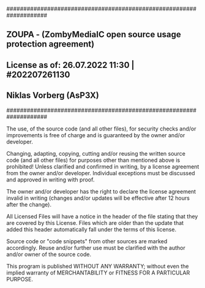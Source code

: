 ####################################################################
## ZOUPA - (ZombyMediaIC open source usage protection agreement)  ##
## License as of: 26.07.2022 11:30 | #202207261130                ##
## Niklas Vorberg (AsP3X)                                         ##
####################################################################

The use, of the source code (and all other files), for security checks and/or improvements is free of charge and is guaranteed by the owner and/or developer.

Changing, adapting, copying, cutting and/or reusing the written source code (and all other files) 
for purposes other than mentioned above is prohibited! 
Unless clarified and confirmed in writing, by a license agreement from the owner and/or developer.
Individual exceptions must be discussed and approved in writing with proof.

The owner and/or developer has the right to declare the license agreement invalid in writing (changes and/or updates will be effective after 12 hours after the change).

All Licensed Files will have a notice in the header of the file stating that they are covered by this License.
Files which are older than the update that added this header automatically fall under the terms of this license.

Source code or "code snippets" from other sources are marked accordingly. Reuse and/or further use must be clarified with the author and/or owner of the source code.

This program is published WITHOUT ANY WARRANTY; without even the implied warranty of
MERCHANTABILITY or FITNESS FOR A PARTICULAR PURPOSE.